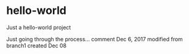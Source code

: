 # hello-world
Just a hello-world project

Just going through the process...
comment Dec 6, 2017
modified from branch1 created Dec 08
